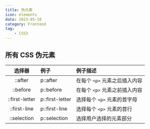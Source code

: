 ```yaml
---
title: 伪元素
icon: elements
date: 2023-05-18
category: Frontend
tag:
    - CSS3
---
```


## 所有 CSS 伪元素

|  选择器  |  例子  |  例子描述  |
|  :----:  |  :----  |  :----  |
|  ::after  |  p::after  |  在每个 `<p>` 元素之后插入内容  |
|  ::before  |  p::before  |  在每个 `<p>` 元素之前插入内容  |
|  ::first-letter  |  p::first-letter  |  选择每个 `<p>` 元素的首字母  |
|  ::first-line  |  p::first-line  |  选择每个 `<p>` 元素的首行  |
|  ::selection  |  p::selection  |  选择用户选择的元素部分  |

